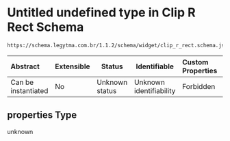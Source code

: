 # Untitled undefined type in Clip R Rect Schema

```txt
https://schema.legytma.com.br/1.1.2/schema/widget/clip_r_rect.schema.json#/properties
```




| Abstract            | Extensible | Status         | Identifiable            | Custom Properties | Additional Properties | Access Restrictions | Defined In                                                                                   |
| :------------------ | ---------- | -------------- | ----------------------- | :---------------- | --------------------- | ------------------- | -------------------------------------------------------------------------------------------- |
| Can be instantiated | No         | Unknown status | Unknown identifiability | Forbidden         | Allowed               | none                | [clip_r_rect.schema.json\*](../schema/widget/clip_r_rect.schema.json) |

## properties Type

unknown
